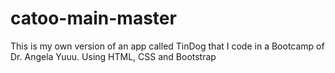 # catoo-main-master
 This is my own version of an app called TinDog that I code in a Bootcamp of Dr. Angela Yuuu. Using HTML, CSS and Bootstrap
